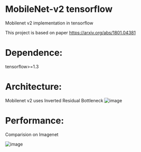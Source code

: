 # MobileNet-v2 tensorflow
Mobilenet v2 implementation in tensorflow

This project is based on paper https://arxiv.org/abs/1801.04381

# Dependence: 
tensorflow>=1.3

# Architecture: 
Mobilenet v2 uses Inverted Residual Bottleneck
![image](https://github.com/shenduliandan/mobilenet-v2/blob/master/figures/1.png)

# Performance:
Comparision on Imagenet

![image](https://github.com/shenduliandan/mobilenet-v2/blob/master/figures/2.png)

